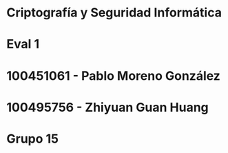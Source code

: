 # Criptografía y Seguridad Informática
# Eval 1
# 100451061 - Pablo Moreno González
# 100495756 - Zhiyuan Guan Huang
# Grupo 15
